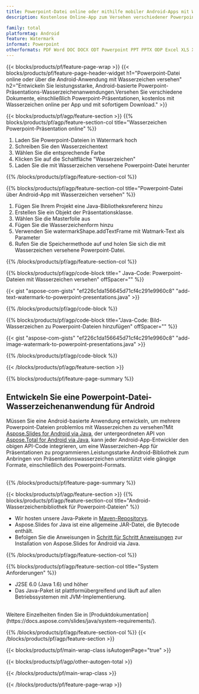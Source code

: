 ```yaml
---
title: Powerpoint-Datei online oder mithilfe mobiler Android-Apps mit Wasserzeichen versehen
description: Kostenlose Online-App zum Versehen verschiedener Powerpoint-Dateien mit Wasserzeichen.Java-Code der Android-Wasserzeichenbibliothek für Powerpoint-Präsentationen.

family: total
platformtag: Android
feature: Watermark
informat: Powerpoint
otherformats: PDF Word DOC DOCX ODT Powerpoint PPT PPTX ODP Excel XLS XLSX ODS
---
```

{{< blocks/products/pf/feature-page-wrap >}}
{{< blocks/products/pf/feature-page-header-widget h1="Powerpoint-Datei online oder über die Android-Anwendung mit Wasserzeichen versehen" h2="Entwickeln Sie leistungsstarke, Android-basierte Powerpoint-Präsentations-Wasserzeichenanwendungen.Versehen Sie verschiedene Dokumente, einschließlich Powerpoint-Präsentationen, kostenlos mit Wasserzeichen online per App und mit sofortigem Download." >}}

{{< blocks/products/pf/agp/feature-section >}}
{{% blocks/products/pf/agp/feature-section-col title="Wasserzeichen Powerpoint-Präsentation online" %}}

1. Laden Sie Powerpoint-Dateien in Watermark hoch
1. Schreiben Sie den Wasserzeichentext
1. Wählen Sie die entsprechende Farbe
1. Klicken Sie auf die Schaltfläche "Wasserzeichen"
1. Laden Sie die mit Wasserzeichen versehene Powerpoint-Datei herunter

{{% /blocks/products/pf/agp/feature-section-col %}}

{{% blocks/products/pf/agp/feature-section-col title="Powerpoint-Datei über Android-App mit Wasserzeichen versehen" %}}

1. Fügen Sie Ihrem Projekt eine Java-Bibliotheksreferenz hinzu
1. Erstellen Sie ein Objekt der Präsentationsklasse.
1. Wählen Sie die Masterfolie aus
1. Fügen Sie die Wasserzeichenform hinzu
1. Verwenden Sie watermarkShape.addTextFrame mit Watmark-Text als Parameter
1. Rufen Sie die Speichermethode auf und holen Sie sich die mit Wasserzeichen versehene Powerpoint-Datei.

{{% /blocks/products/pf/agp/feature-section-col %}}

{{% blocks/products/pf/agp/code-block title=" Java-Code: Powerpoint-Dateien mit Wasserzeichen versehen" offSpacer="" %}}

{{< gist "aspose-com-gists" "ef226c1da156645d71cf4c291e9960c8" "add-text-watermark-to-powerpoint-presentations.java" >}}

{{% /blocks/products/pf/agp/code-block %}}

{{% blocks/products/pf/agp/code-block title="Java-Code: Bild-Wasserzeichen zu Powerpoint-Dateien hinzufügen" offSpacer="" %}}

{{< gist "aspose-com-gists" "ef226c1da156645d71cf4c291e9960c8" "add-image-watermark-to-powerpoint-presentations.java" >}}

{{% /blocks/products/pf/agp/code-block %}}

{{< /blocks/products/pf/agp/feature-section >}}

{{% blocks/products/pf/feature-page-summary %}}


<h2>Entwickeln Sie eine Powerpoint-Datei-Wasserzeichenanwendung für Android</h2>

Müssen Sie eine Android-basierte Anwendung entwickeln, um mehrere Powerpoint-Dateien problemlos mit Wasserzeichen zu versehen?Mit [Aspose.Slides for Android via Java](https://products.aspose.com/slides/de/android-java/), der untergeordneten API von [Aspose.Total for Android via Java](https://products.aspose.com/total/de/android-java/), kann jeder Android-App-Entwickler den obigen API-Code integrieren, um eine Wasserzeichen-App für Präsentationen zu programmieren.Leistungsstarke Android-Bibliothek zum Anbringen von Präsentationswasserzeichen unterstützt viele gängige Formate, einschließlich des Powerpoint-Formats.<br /><br />

{{% /blocks/products/pf/feature-page-summary %}}

{{< blocks/products/pf/agp/feature-section >}}
{{% blocks/products/pf/agp/feature-section-col title="Android-Wasserzeichenbibliothek für Powerpoint-Dateien" %}}
- Wir hosten unsere Java-Pakete in [Maven-Repositorys](https://releases.aspose.com/java/repo/com/aspose/aspose-slides/). 
- Aspose.Slides for Java ist eine allgemeine JAR-Datei, die Bytecode enthält.
- Befolgen Sie die Anweisungen in [Schritt für Schritt Anweisungen](https://docs.aspose.com/slides/java/installation/#install-aspose-slides-for-java-from-maven-repository) zur Installation von Aspose.Slides for Android via Java.

{{% /blocks/products/pf/agp/feature-section-col %}}

{{% blocks/products/pf/agp/feature-section-col title="System Anforderungen" %}}

- J2SE 6.0 (Java 1.6) und höher
- Das Java-Paket ist plattformübergreifend und läuft auf allen Betriebssystemen mit JVM-Implementierung.

<br />
Weitere Einzelheiten finden Sie in [Produktdokumentation](https://docs.aspose.com/slides/java/system-requirements/).


{{% /blocks/products/pf/agp/feature-section-col %}}
{{< /blocks/products/pf/agp/feature-section >}}

{{< blocks/products/pf/main-wrap-class isAutogenPage="true" >}}

{{< blocks/products/pf/agp/other-autogen-total >}}

{{< /blocks/products/pf/main-wrap-class >}}

{{< /blocks/products/pf/feature-page-wrap >}}